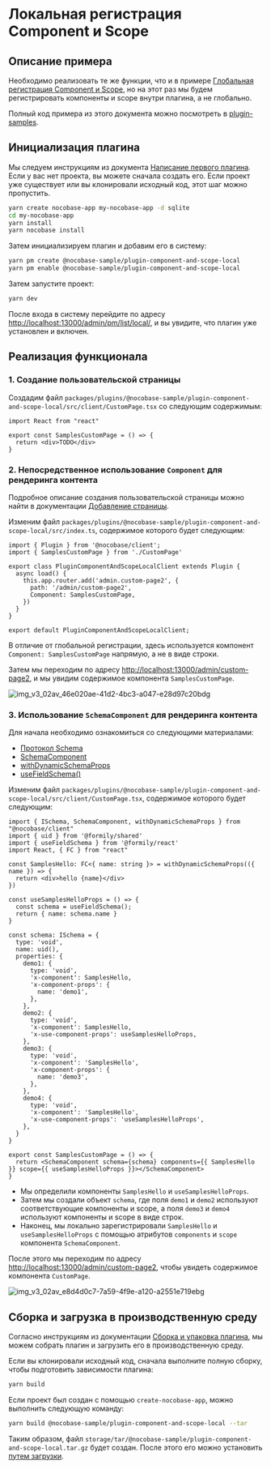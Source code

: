 # Локальная регистрация Component и Scope

## Описание примера

Необходимо реализовать те же функции, что и в примере [Глобальная регистрация Component и Scope](/plugin-samples/component-and-scope/global), но на этот раз мы будем регистрировать компоненты и scope внутри плагина, а не глобально.

Полный код примера из этого документа можно посмотреть в [plugin-samples](https://github.com/nocobase/plugin-samples/tree/main/packages/plugins/%40nocobase-sample/plugin-component-and-scope-local).

## Инициализация плагина

Мы следуем инструкциям из документа [Написание первого плагина](/development/your-fisrt-plugin). Если у вас нет проекта, вы можете сначала создать его. Если проект уже существует или вы клонировали исходный код, этот шаг можно пропустить.

```bash
yarn create nocobase-app my-nocobase-app -d sqlite
cd my-nocobase-app
yarn install
yarn nocobase install
```

Затем инициализируем плагин и добавим его в систему:

```bash
yarn pm create @nocobase-sample/plugin-component-and-scope-local
yarn pm enable @nocobase-sample/plugin-component-and-scope-local
```

Затем запустите проект:

```bash
yarn dev
```

После входа в систему перейдите по адресу [http://localhost:13000/admin/pm/list/local/](http://localhost:13000/admin/pm/list/local/), и вы увидите, что плагин уже установлен и включен.

## Реализация функционала

### 1. Создание пользовательской страницы

Создадим файл `packages/plugins/@nocobase-sample/plugin-component-and-scope-local/src/client/CustomPage.tsx` со следующим содержимым:

```tsx | pure
import React from "react"

export const SamplesCustomPage = () => {
  return <div>TODO</div>
}
```

### 2. Непосредственное использование `Component` для рендеринга контента

Подробное описание создания пользовательской страницы можно найти в документации [Добавление страницы](/plugin-samples/router/add-page).

Изменим файл `packages/plugins/@nocobase-sample/plugin-component-and-scope-local/src/index.ts`, содержимое которого будет следующим:

```tsx | pure
import { Plugin } from '@nocobase/client';
import { SamplesCustomPage } from './CustomPage'

export class PluginComponentAndScopeLocalClient extends Plugin {
  async load() {
    this.app.router.add('admin.custom-page2', {
      path: '/admin/custom-page2',
      Component: SamplesCustomPage,
    })
  }
}

export default PluginComponentAndScopeLocalClient;
```

В отличие от глобальной регистрации, здесь используется компонент `Component: SamplesCustomPage` напрямую, а не в виде строки.

Затем мы переходим по адресу [http://localhost:13000/admin/custom-page2](http://localhost:13000/admin/custom-page2), и мы увидим содержимое компонента `SamplesCustomPage`.

![img_v3_02av_46e020ae-41d2-4bc3-a047-e28d97c20bdg](https://static-docs.nocobase.com/img_v3_02av_46e020ae-41d2-4bc3-a047-e28d97c20bdg.jpg)

### 3. Использование `SchemaComponent` для рендеринга контента

Для начала необходимо ознакомиться со следующими материалами:

- [Протокол Schema](/development/client/ui-schema/what-is-ui-schema)
- [SchemaComponent](https://client.docs.nocobase.com/core/ui-schema/schema-component#schemacomponent-1)
- [withDynamicSchemaProps](/development/client/ui-schema/what-is-ui-schema#x-component-props-и-x-use-component-props)
- [useFieldSchema()](https://client.docs.nocobase.com/core/ui-schema/designable#usefieldschema)

Изменим файл `packages/plugins/@nocobase-sample/plugin-component-and-scope-local/src/client/CustomPage.tsx`, содержимое которого будет следующим:

```tsx | pure
import { ISchema, SchemaComponent, withDynamicSchemaProps } from "@nocobase/client"
import { uid } from '@formily/shared'
import { useFieldSchema } from '@formily/react'
import React, { FC } from "react"

const SamplesHello: FC<{ name: string }> = withDynamicSchemaProps(({ name }) => {
  return <div>hello {name}</div>
})

const useSamplesHelloProps = () => {
  const schema = useFieldSchema();
  return { name: schema.name }
}

const schema: ISchema = {
  type: 'void',
  name: uid(),
  properties: {
    demo1: {
      type: 'void',
      'x-component': SamplesHello,
      'x-component-props': {
        name: 'demo1',
      },
    },
    demo2: {
      type: 'void',
      'x-component': SamplesHello,
      'x-use-component-props': useSamplesHelloProps,
    },
    demo3: {
      type: 'void',
      'x-component': 'SamplesHello',
      'x-component-props': {
        name: 'demo3',
      },
    },
    demo4: {
      type: 'void',
      'x-component': 'SamplesHello',
      'x-use-component-props': 'useSamplesHelloProps',
    },
  }
}

export const SamplesCustomPage = () => {
  return <SchemaComponent schema={schema} components={{ SamplesHello }} scope={{ useSamplesHelloProps }}></SchemaComponent>
}
```

- Мы определили компоненты `SamplesHello` и `useSamplesHelloProps`.
- Затем мы создали объект `schema`, где поля `demo1` и `demo2` используют соответствующие компоненты и scope, а поля `demo3` и `demo4` используют компоненты и scope в виде строк.
- Наконец, мы локально зарегистрировали `SamplesHello` и `useSamplesHelloProps` с помощью атрибутов `components` и `scope` компонента `SchemaComponent`.

После этого мы переходим по адресу [http://localhost:13000/admin/custom-page2](http://localhost:13000/admin/custom-page2), чтобы увидеть содержимое компонента `CustomPage`.

![img_v3_02av_e8d4d0c7-7a59-4f9e-a120-a2551e719ebg](https://static-docs.nocobase.com/img_v3_02av_e8d4d0c7-7a59-4f9e-a120-a2551e719ebg.jpg)

## Сборка и загрузка в производственную среду

Согласно инструкциям из документации [Сборка и упаковка плагина](/development/your-fisrt-plugin#构建并打包插件), мы можем собрать плагин и загрузить его в производственную среду.

Если вы клонировали исходный код, сначала выполните полную сборку, чтобы подготовить зависимости плагина:

```bash
yarn build
```

Если проект был создан с помощью `create-nocobase-app`, можно выполнить следующую команду:

```bash
yarn build @nocobase-sample/plugin-component-and-scope-local --tar
```

Таким образом, файл `storage/tar/@nocobase-sample/plugin-component-and-scope-local.tar.gz` будет создан. После этого его можно установить [путем загрузки](/welcome/getting-started/plugin).
